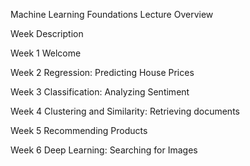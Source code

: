 Machine Learning Foundations
Lecture Overview

Week	Description

Week 1	Welcome

Week 2	Regression: Predicting House Prices

Week 3	Classification: Analyzing Sentiment

Week 4	Clustering and Similarity: Retrieving documents

Week 5	Recommending Products

Week 6	Deep Learning: Searching for Images
